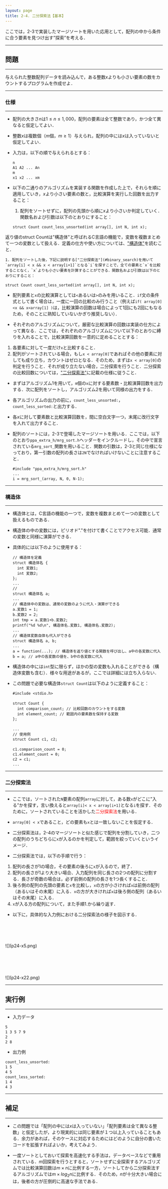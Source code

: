 ```yaml
---
layout: page
title: 2-4. 二分探索法【基本】
---
```


ここでは，2-3で実装したマージソートを用いた応用として，配列の中から条件に合う要素を見つけ出す”探索”を考える．

---
## 問題
---
与えられた整数配列データを読み込んで，ある整数$x$よりも小さい要素の数をカウントするプログラムを作成せよ．

---
### 仕様
---
- 配列の大きさ$n$は$1\le n \le 1,000$，配列の要素は全て整数であり，かつ全て異なると仮定してよい．

- 整数$x$は複数個（$m$個，$m\ge1$）与えられ，配列の中には$x$は入っていないと仮定してよい．

- 入力は，以下の順で与えられるとする：

  ```
  n
  A1 A2 ... An
  m
  x1 x2 ... xm
  ```

- 以下の二通りのアルゴリズムを実装する関数を作成した上で，それらを順に適用していき，$x$より小さい要素の数と，比較演算を実行した回数を出力すること：
    1. 配列をソートせずに，配列の先頭から順に$x$より小さいか判定していく．関数名および引数は以下のとおりにすること：

  ```
  struct Count count_less_unsorted(int array[], int N, int x);
  ```

返り値のstruct Countは"構造体"と呼ばれるC言語の機能で，変数を複数まとめて一つの変数として扱える．定義の仕方や使い方については、["構造体"](#structure)を読むこと．

    1. 配列をソートした後，下記に説明する["二分探索法"](#binary_search)を用いて`array[i] < x && x < array[i+1]`となる`i`を探すことで，全ての要素と`x`を比較することなく，`x`よりも小さい要素を計算することができる．関数名および引数は以下のとおりにすること：

  ```
  struct Count count_less_sorted(int array[], int N, int x);
  ```
  
- 配列要素と`x`の比較演算としては`<`あるいは`>`のみを用いること．`if`文の条件式として書く場合は，一度に一回の比較のみ行うこと（例えば`if( array[0]<x && x<array[1] )`は，比較演算の回数は場合によって1回にも2回にもなるため，そのことに熟知していないかぎり推奨しない）．

- それぞれのアルゴリズムについて，厳密な比較演算の回数は実装の仕方によって異なる．ここでは，それぞれのアルゴリズムについて以下のとおりに縛りを入れることで，比較演算回数を一意的に定めることとする：
1. 各要素に対して一度だけ`x`と比較すること．
2. 配列がソートされている場合，もし`x < array[0]`であればその他の要素に対しても成り立ち，カウントはゼロとなる．そのため，まずは`x < array[0]`の判定を行うこと．それが成り立たない場合，二分探索を行うこと．二分探索の比較回数については，["二分探索法"](#binary_search)に記載の仕様に従うこと．

- まずはアルゴリズム1を用いて，`m`個の`x`に対する要素数・比較演算回数を出力する．次に配列をソートし，アルゴリズム2を用いて同様の出力をする．

- 各アルゴリズムの出力の前に，`count_less_unsorted:`，`count_less_sorted:`と出力する．

- 各$x$に対して要素数と比較演算回数を，間に空白文字一つ，末尾に改行文字を入れて出力すること．

- 配列のソートには，2-3で登場したマージソートを用いる．ここでは，以下のとおり`ppa_extra_h/mrg_sort.h`ヘッダーをインクルードし，その中で宣言されている`mrg_sort_`関数を用いること．関数の引数は，2-3と同じ仕様になっており，第一引数の配列の長さは`2N`でなければいけないことに注意すること．

  ```
  #include "ppa_extra_h/mrg_sort.h"
  ...
  i = mrg_sort_(array, N, 0, N-1);
  ```

---
### 構造体<a name="structure"></a>
---
- 構造体とは，C言語の機能の一つで，変数を複数まとめて一つの変数として扱えるものである．

- 構造体の中の変数には，ピリオド"."を付けて書くことでアクセス可能．通常の変数と同様に演算ができる．

- 具体的には以下のように使用する：

  ```
  // 構造体を定義
  struct 構造体名 {
    int 変数1;
    int 変数2;
  };
  ...
  //
  struct 構造体名 a;
  ...
  // 構造体中の変数は、通常の変数のように代入・演算ができる
  a.変数1 = 1;
  b.変数2 = 2;
  int tmp = a.変数1+b.変数2;
  printf("%d %d\n", 構造体名.変数1, 構造体名.変数2);
  ...
  // 構造体変数自体も代入ができる
  struct 構造体名 a, b;
  ...
  a = function(...); // 構造体を返り値とする関数を呼び出し、a中の各変数に代入
  b = a; // a中の各変数の値を、b中の各変数に代入
  ```

- 構造体の中には`int`型に限らず，ほかの型の変数も入れることができる（構造体変数も含む）．様々な用途があるが，ここでは詳細には立ち入らない．

- この問題で必要な構造体`struct Count`は以下のように定義すること：

  ```
  #include <stdio.h>

  struct Count {
    int comparison_count; // 比較回数のカウントをする変数
    int element_count; // 範囲内の要素数を保持する変数
  };

  ...
  // 使用例
  struct Count c1, c2;

  c1.comparison_count = 0;
  c1.element_count = 0;
  c2 = c1;
  ...
  ```

---
### 二分探索法<a name=""></a>
---
- ここでは，ソートされた`N`要素の配列`array`に対して，ある数`x`がどこに”入る”かを探す，言い換えると`array[i]< x < array[i+1]`となる`i`を探す．そのために，ソートされていることを活かした<font color="red">二分探索法</font>を用いる．

- `array[0] < x`であること，どの要素も`x`とは一致しないことを仮定する．

- 二分探索法は，2-4のマージソートと似た感じで配列を分割していき，二つの配列のうちどちらに`x`が入るのかを判定して，範囲を絞っていくというイメージ．

- 二分探索法では，以下の手順で行う：
1. 配列の長さが1の場合，その要素の後ろに`x`が入るので，終了．
2. 配列の長さが1より大きい場合、入力配列を同じ長さの2つの配列に分割する．長さが奇数の場合は，必ず前側の配列の長さを1つ長くすること．
3. 後ろ側の配列の先頭の要素と`x`を比較し，`x`の方が小さければ`x`は前側の配列（あるいはその末尾）に入る．`x`の方が大きければ`x`は後ろ側の配列（あるいはその末尾）に入る．
4. `x`が入る方の配列について，また手順1.から繰り返す．

- 以下に，具体的な入力例における二分探索法の様子を図示する．

<br>
<br>
<br>
<br>
![](p24-x5.png) 
<br>
<br>
<br>
<br>
<br>
<br>
![](p24-x22.png) 


---
## 実行例
---
- 入力データ

```
5
1 3 5 7 9
2
2 8
```

- 出力例

```
count_less_unsorted:
1 5
4 5
count_less_sorted:
1 4
4 3
```

---
## 補足
---
- この問題では「配列の中には$x$は入っていない」「配列要素は全て異なる整数」と仮定したが，より現実的には同じ要素が１つ以上入っていることもある．余力があれば，そのケースに対応するためにはどのように自分の書いたコードを拡張すればよいか，考えてみよう．

- 一度ソートとしておいて探索を高速化する手法は，データベースなどで重用されている．$m$回探索を行うとすると，ソートせずに全探索するアルゴリズムでは比較演算回数は$m\times n$に比例する一方，ソートしてから二分探索法するアルゴリズムでは$m\times log_2 n$に比例する．そのため，$n$が十分大きい場合には，後者の方が圧倒的に高速な手法である．
